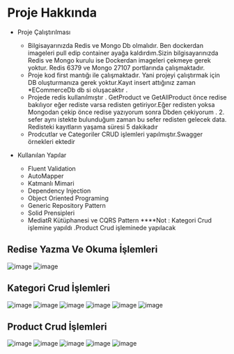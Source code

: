 # Proje Hakkında
* Proje Çalıştırılması
  *  Bilgisayarınızda Redis ve Mongo Db olmalıdır. Ben dockerdan imageleri pull edip container ayağa kaldırdım.Sizin bilgisayarınızda Redis ve Mongo kurulu ise Dockerdan imageleri çekmeye gerek yoktur. Redis 6379 ve Mongo 27107 portlarında çalışmaktadır. 
  *  Proje kod first mantığı ile çalışmaktadır. Yani projeyi çalıştırmak için DB oluşturmanıza gerek yoktur.Kayıt insert attığınız zaman  *ECommerceDb  db si oluşacaktır .
  *  Projede redis kullanılmıştır . GetProduct ve GetAllProduct önce redise bakılıyor eğer rediste varsa redisten getiriyor.Eğer redisten yoksa Mongodan çekip önce redise yazıyorum sonra Dbden çekiyorum . 2. sefer aynı istekte bulunduğum zaman bu sefer redisten gelecek data. Redisteki kayıtların yaşama süresi 5 dakikadır
  * Prodcutlar ve Categoriler CRUD işlemleri yapılmıştır.Swagger örnekleri ektedir
 
* Kullanılan Yapılar
  *  Fluent Validation
  *  AutoMapper
  *  Katmanlı Mimari
  *  Dependency Injection
  *  Object Oriented Programing
  *  Generic Repository Pattern
  *  Solid Prensipleri
  *  MediatR Kütüphanesi ve CQRS Pattern   ****Not : Kategori Crud işlemine yapıldı .Product Crud işleminede yapılacak
 ## Redise Yazma Ve Okuma İşlemleri
 ![image](https://user-images.githubusercontent.com/80510214/140640655-0d37a1f4-6e7c-4f73-8f30-fc38eb00e7d6.png)
![image](https://user-images.githubusercontent.com/80510214/140640683-0e4afa3f-3fae-4fc5-8276-f221746302be.png)



 ## Kategori Crud İşlemleri
![image](https://user-images.githubusercontent.com/80510214/140624154-93ac8f4a-0e49-47a9-859b-821c90c716db.png)
![image](https://user-images.githubusercontent.com/80510214/140624178-969e812b-56d2-45ea-8b70-c35d28df05a1.png)
![image](https://user-images.githubusercontent.com/80510214/140624265-5f54049c-c9a8-4d78-98f2-8cea84294abf.png)
![image](https://user-images.githubusercontent.com/80510214/140624372-20dc635a-5fbd-4599-99eb-b17750142e1c.png)
![image](https://user-images.githubusercontent.com/80510214/140624379-a22247ed-733f-4844-b38a-0afca37d13c2.png)
![image](https://user-images.githubusercontent.com/80510214/140624436-02429f8b-68ca-44be-92b1-7f084afe99fc.png)

## Product Crud İşlemleri
![image](https://user-images.githubusercontent.com/80510214/140640346-668534a9-5d70-442a-8d1e-443048174058.png)
![image](https://user-images.githubusercontent.com/80510214/140640360-633524b2-cfdc-4295-890e-69f480a5125d.png)
![image](https://user-images.githubusercontent.com/80510214/140640384-08447a76-09a7-4fe7-83fd-c0f95d7f0c9b.png)
![image](https://user-images.githubusercontent.com/80510214/140640526-2842017b-40b5-4eb2-8c8a-ac32a3b22d20.png)
![image](https://user-images.githubusercontent.com/80510214/140640601-bf431f59-5792-450e-af86-d306a2b4568e.png)





